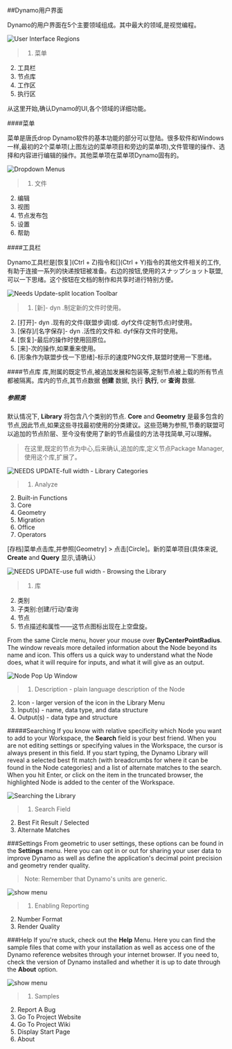 ##Dynamo用户界面

Dynamo的用户界面在5个主要领域组成。其中最大的领域,是视觉编程。

![User Interface Regions](images/2-2/01-UI-Regions.png)

>1. 菜单
2. 工具栏
3. 节点库
4. 工作区
5. 执行区

从这里开始,确认Dynamo的UI,各个领域的详细功能。

####菜单

菜单是唐氏drop Dynamo软件的基本功能的部分可以登陆。很多软件和Windows一样,最初的2个菜单项(上图左边的菜单项目和旁边的菜单项),文件管理的操作、选择和内容进行编辑的操作。其他菜单项在菜单项Dynamo固有的。

![Dropdown Menus](images/2-2/02-Menus.png)
> 1. 文件
2. 编辑
3. 视图
4. 节点发布包
5. 设置
6. 帮助

####工具栏

Dynamo工具栏是[恢复](Ctrl + Z)指令和[](Ctrl + Y)指令的其他文件相关的工作,有助于连接一系列的快递按钮被准备。右边的按钮,使用的スナップショット联盟,可以一下思绪。这个按钮在文档的制作和共享时进行特别方便。

![Needs Update-split location Toolbar](images/2-2/03-Toolbar.png)

> 1. [新]- dyn .制定新的文件时使用。
2. [打开]- dyn .现有的文件(联盟步调)或. dyf文件(定制节点)时使用。
3. [保存]/[名字保存]- dyn .活性的文件和. dyf保存文件时使用。
4. [恢复]-最后的操作时使用回原位。
5. [来]-次的操作,如果重来使用。
6. [形象作为联盟步伐一下思绪]-标示的速度PNG文件,联盟时使用一下思绪。

####节点库
库,附属的既定节点,被追加发展和包装等,定制节点被上载的所有节点都被隔离。库内的节点,其节点数据 **创建** 数据, 执行 **执行**, or **查询** 数据.

##### 参照类
默认情况下,  **Library** 将包含八个类别的节点. **Core** and **Geometry** 是最多包含的节点,因此节点,如果这些寻找最初使用的分类建议。这些范畴为参照,节奏的联盟可以追加的节点阶层、至今没有使用了新的节点最佳的方法寻找简单,可以理解。

> 在这里,既定的节点为中心,后来确认,追加的库,定义节点Package Manager,使用这个库,扩展了。

![NEEDS UPDATE-full width - Library Categories](images/2-2/04-LibraryCategories.png)
>1. Analyze
2. Built-in Functions
3. Core
4. Geometry
5. Migration
6. Office
7. Operators

[存档]菜单点击库,并参照[Geometry] > 点击[Circle]。新的菜单项目(具体来说, **Create** and **Query** 显示,请确认）

![NEEDS UPDATE-use full width - Browsing the Library](images/2-2/05-LibraryBrowsing.png)
>1. 库
2. 类别
3. 子类别:创建/行动/查询
4. 节点
5. 节点描述和属性——这节点图标出现在上空盘旋。

From the same Circle menu, hover your mouse over **ByCenterPointRadius**. The window reveals more detailed information about the Node beyond its name and icon. This offers us a quick way to understand what the Node does, what it will require for inputs, and what it will give as an output.

![Node Pop Up Window](images/2-2/06-NodePopup.png)
>1. Description - plain language description of the Node
2. Icon - larger version of the icon in the Library Menu
3. Input(s) - name,  data type, and data structure
4. Output(s) - data type and structure

#####Searching
If you know with relative specificity which Node you want to add to your Workspace, the **Search** field is your best friend. When you are not editing settings or specifying values in the Workspace, the cursor is always present in this field. If you start typing, the Dynamo Library will reveal a selected best fit match (with breadcrumbs for where it can be found in the Node categories) and a list of alternate matches to the search. When you hit Enter, or click on the item in the truncated browser, the highlighted Node is added to the center of the Workspace.

![Searching the Library](images/2-2/07-LibrarySearching.png)
>1. Search Field
2. Best Fit Result / Selected
3. Alternate Matches

###Settings
From geometric to user settings, these options can be found in the **Settings** menu. Here you can opt in or out for sharing your user data to improve Dynamo as well as define the application's decimal point precision and geometry render quality.

> Note: Remember that Dynamo's units are generic.

![show menu](images/2-2/08-Settings.png)

>1. Enabling Reporting
2. Number Format
3. Render Quality

###Help
If you're stuck, check out the **Help** Menu. Here you can find the sample files that come with your installation as well as access one of the Dynamo reference websites through your internet browser. If you need to, check the version of Dynamo installed and whether it is up to date through the **About** option.

![show menu](images/2-2/09-Help.png)

>1. Samples
2. Report A Bug
3. Go To Project Website
4. Go To Project Wiki
5. Display Start Page
6. About



